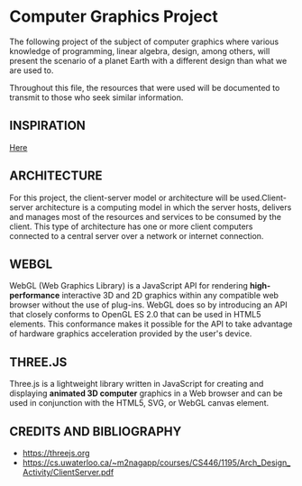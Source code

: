# Computer Graphics Project

The following project of the subject of computer graphics where various knowledge of programming, linear algebra, design, among others, will present the scenario of a planet Earth with a different design than what we are used to.

Throughout this file, the resources that were used will be documented to transmit to those who seek similar information.

## INSPIRATION
[Here](https://www.google.com/url?sa=i&url=https%3A%2F%2Fwww.caracteristicas.co%2Fplaneta-tierra%2F&psig=AOvVaw0jccQN9QmfncRCfgYID-hZ&ust=1642826362571000&source=images&cd=vfe&ved=0CAsQjRxqFwoTCMiz6KGDwvUCFQAAAAAdAAAAABAD)

## ARCHITECTURE

For this project, the client-server model or architecture will be used.Client-server architecture is a computing model in which the server hosts, delivers and manages most of the resources and services to be consumed by the client. This type of architecture has one or more client computers connected to a central server over a network or internet connection. 

## WEBGL

WebGL (Web Graphics Library) is a JavaScript API for rendering **high-performance** interactive 3D and 2D graphics within any compatible web browser without the use of plug-ins. WebGL does so by introducing an API that closely conforms to OpenGL ES 2.0 that can be used in HTML5 <canvas> elements. This conformance makes it possible for the API to take advantage of hardware graphics acceleration provided by the user's device.

## THREE.JS

Three.js is a lightweight library written in JavaScript for creating and displaying **animated 3D computer** graphics in a Web browser and can be used in conjunction with the HTML5, SVG, or WebGL canvas element.
  
## CREDITS AND BIBLIOGRAPHY
  * https://threejs.org
  * https://cs.uwaterloo.ca/~m2nagapp/courses/CS446/1195/Arch_Design_Activity/ClientServer.pdf
